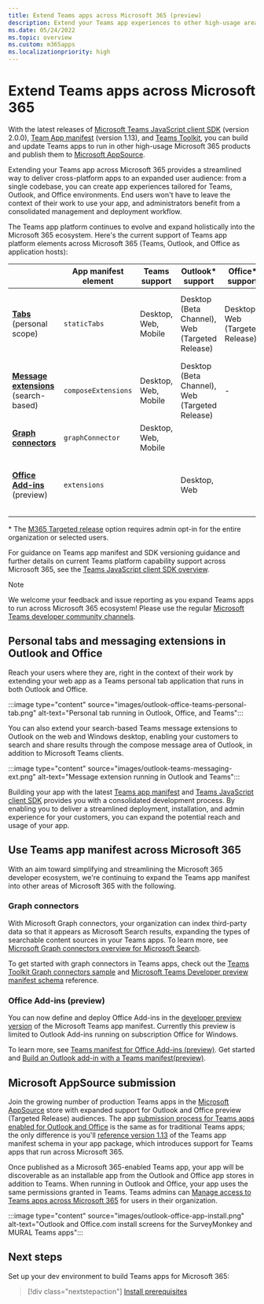 ```yaml
---
title: Extend Teams apps across Microsoft 365 (preview)
description: Extend your Teams app experiences to other high-usage areas of Microsoft 365 
ms.date: 05/24/2022
ms.topic: overview
ms.custom: m365apps
ms.localizationpriority: high
---
```

# Extend Teams apps across Microsoft 365

With the latest releases of [Microsoft Teams JavaScript client SDK](using-teams-client-sdk-preview.md) (version 2.0.0), [Team App manifest](../resources/schema/manifest-schema.md) (version 1.13), and [Teams Toolkit](../toolkit/visual-studio-code-overview.md), you can build and update Teams apps to run in other high-usage Microsoft 365 products and publish them to [Microsoft AppSource](https://appsource.microsoft.com/).

Extending your Teams app across Microsoft 365 provides a streamlined way to deliver cross-platform apps to an expanded user audience: from a single codebase, you can create app experiences tailored for Teams, Outlook, and Office environments. End users won't have to leave the context of their work to use your app, and administrators benefit from a consolidated management and deployment workflow.

The Teams app platform continues to evolve and expand holistically into the Microsoft 365 ecosystem. Here's the current support of Teams app platform elements across Microsoft 365 (Teams, Outlook, and Office as application hosts):

|          | App manifest element | Teams support |Outlook* support | Office* support | Notes |
|--|--|--|--|--|--|
| [**Tabs**](../tabs/what-are-tabs.md) (personal scope)    |`staticTabs`  | Desktop, Web, Mobile | Desktop (Beta Channel), Web (Targeted Release) | Desktop, Web (Targeted Release)| Channel and group scope not yet supported for M365. See [notes](../tabs/how-to/using-teams-client-sdk.md#microsoft-365-support-running-teams-apps-in-office-and-outlook).
| [**Message extensions**](../messaging-extensions/what-are-messaging-extensions.md) (search-based)| `composeExtensions` | Desktop, Web, Mobile| Desktop (Beta Channel), Web (Targeted Release)| - |Action-based not yet supported for M365. See [notes](extend-m365-teams-message-extension.md#preview-your-message-extension-in-outlook). |
| [**Graph connectors**](/microsoftsearch/connectors-overview)| `graphConnector` | Desktop, Web, Mobile| | | See [notes](#graph-connectors-preview)
| [**Office Add-ins**](/office/dev/add-ins/develop/json-manifest-overview) (preview) | `extensions` | | Desktop, Web | | Only available in [devPreview](../resources/schema/manifest-schema-dev-preview.md) manifest version. See [notes](#office-add-ins-preview).|

\* The [M365 Targeted release](/microsoft-365/admin/manage/release-options-in-office-365) option requires admin opt-in for the entire organization or selected users.

For guidance on Teams app manifest and SDK versioning guidance and further details on current Teams platform capability support across Microsoft 365, see the [Teams JavaScript client SDK overview](../tabs/how-to/using-teams-client-sdk.md).

> [!NOTE]
> We welcome your feedback and issue reporting as you expand Teams apps to run across Microsoft 365 ecosystem! Please use the regular [Microsoft Teams developer community channels](/microsoftteams/platform/feedback).

## Personal tabs and messaging extensions in Outlook and Office

Reach your users where they are, right in the context of their work by extending your web app as a Teams personal tab application that runs in both Outlook and Office.

:::image type="content" source="images/outlook-office-teams-personal-tab.png" alt-text="Personal tab running in Outlook, Office, and Teams":::

You can also extend your search-based Teams message extensions to Outlook on the web and Windows desktop, enabling your customers to search and share results through the compose message area of Outlook, in addition to Microsoft Teams clients.

:::image type="content" source="images/outlook-teams-messaging-ext.png" alt-text="Message extension running in Outlook and Teams":::

Building your app with the latest [Teams app manifest](../resources/schema/manifest-schema.md) and [Teams JavaScript client SDK](using-teams-client-sdk-preview.md) provides you with a consolidated development process. By enabling you to deliver a streamlined deployment, installation, and admin experience for your customers, you can expand the potential reach and usage of your app.

## Use Teams app manifest across Microsoft 365

With an aim toward simplifying and streamlining the Microsoft 365 developer ecosystem, we're continuing to expand the Teams app manifest into other areas of Microsoft 365 with the following.

### Graph connectors

With Microsoft Graph connectors, your organization can index third-party data so that it appears as Microsoft Search results, expanding the types of searchable content sources in your Teams apps.
To learn more, see [Microsoft Graph connectors overview for Microsoft Search](/microsoftsearch/connectors-overview).

To get started with graph connectors in Teams apps, check out the [Teams Toolkit Graph connectors sample](https://aka.ms/teamsfx-graph-connector-sample) and [Microsoft Teams Developer preview manifest schema](../resources/schema/manifest-schema-dev-preview.md) reference.

### Office Add-ins (preview)

You can now define and deploy Office Add-ins in the [developer preview version](../resources/schema/manifest-schema-dev-preview.md) of the Microsoft Teams app manifest. Currently this preview is limited to Outlook Add-ins running on subscription Office for Windows.

To learn more, see [Teams manifest for Office Add-ins (preview)](/office/dev/add-ins/develop/json-manifest-overview). Get started and [Build an Outlook add-in with a Teams manifest(preview)](/office/dev/add-ins/quickstarts/outlook-quickstart-json-manifest).

## Microsoft AppSource submission

Join the growing number of production Teams apps in the [Microsoft AppSource](https://appsource.microsoft.com/) store with expanded support for Outlook and Office preview (Targeted Release) audiences. The app [submission process for  Teams apps enabled for Outlook and Office](../concepts/deploy-and-publish/appsource/publish.md) is the same as for traditional Teams apps; the only difference is you'll [reference version 1.13](../tabs/how-to/using-teams-client-sdk.md) of the Teams app manifest schema in your app package, which introduces support for Teams apps that run across Microsoft 365.

Once published as a Microsoft 365-enabled Teams app, your app will be discoverable as an installable app from the Outlook and Office app stores in addition to Teams. When running in Outlook and Office, your app uses the same permissions granted in Teams. Teams admins can [Manage access to Teams apps across Microsoft 365](/MicrosoftTeams/manage-third-party-teams-apps) for users in their organization.

:::image type="content" source="images/outlook-office-app-install.png" alt-text="Outlook and Office.com install screens for the SurveyMonkey and MURAL Teams apps":::

## Next steps

Set up your dev environment to build Teams apps for Microsoft 365:

> [!div class="nextstepaction"]
> [Install prerequisites](prerequisites.md)

